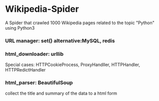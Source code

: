 # Wikipedia-Spider
A Spider that crawled 1000 Wikipedia pages related to the topic "Python"  using Python3

### URL manager: set() alternative:MySQL, redis


### html_downloader: urllib

Special cases: HTTPCookieProcess, ProxyHandller, HTTPHandler, HTTPRedictHandler




### html_parser: BeautifulSoup

collect the title and summary of the data to a html form

